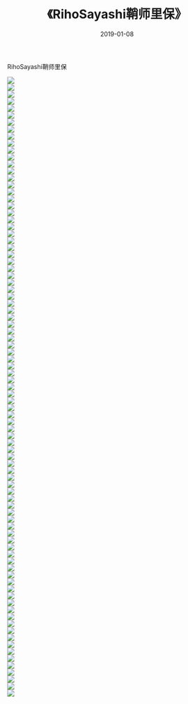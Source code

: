 ﻿---
layout: post
title:  《RihoSayashi鞘师里保》
date:   2019-01-08
img: http://pic.660000.xyz/1:/唯美/2019/RihoSayashi鞘师里保/000.jpg
categories: [美女, 清纯, 唯美]
---

RihoSayashi鞘师里保

  ![](http://pic.660000.xyz/1:/唯美/2019/RihoSayashi鞘师里保/001.jpg) <br> ![](http://pic.660000.xyz/1:/唯美/2019/RihoSayashi鞘师里保/002.jpg) <br> ![](http://pic.660000.xyz/1:/唯美/2019/RihoSayashi鞘师里保/003.jpg) <br> ![](http://pic.660000.xyz/1:/唯美/2019/RihoSayashi鞘师里保/004.jpg) <br> ![](http://pic.660000.xyz/1:/唯美/2019/RihoSayashi鞘师里保/005.jpg) <br> ![](http://pic.660000.xyz/1:/唯美/2019/RihoSayashi鞘师里保/006.jpg) <br> ![](http://pic.660000.xyz/1:/唯美/2019/RihoSayashi鞘师里保/007.jpg) <br> ![](http://pic.660000.xyz/1:/唯美/2019/RihoSayashi鞘师里保/008.jpg) <br> ![](http://pic.660000.xyz/1:/唯美/2019/RihoSayashi鞘师里保/009.jpg) <br> ![](http://pic.660000.xyz/1:/唯美/2019/RihoSayashi鞘师里保/010.jpg) <br> ![](http://pic.660000.xyz/1:/唯美/2019/RihoSayashi鞘师里保/011.jpg) <br> ![](http://pic.660000.xyz/1:/唯美/2019/RihoSayashi鞘师里保/012.jpg) <br> ![](http://pic.660000.xyz/1:/唯美/2019/RihoSayashi鞘师里保/013.jpg) <br> ![](http://pic.660000.xyz/1:/唯美/2019/RihoSayashi鞘师里保/014.jpg) <br> ![](http://pic.660000.xyz/1:/唯美/2019/RihoSayashi鞘师里保/015.jpg) <br> ![](http://pic.660000.xyz/1:/唯美/2019/RihoSayashi鞘师里保/016.jpg) <br> ![](http://pic.660000.xyz/1:/唯美/2019/RihoSayashi鞘师里保/017.jpg) <br> ![](http://pic.660000.xyz/1:/唯美/2019/RihoSayashi鞘师里保/018.jpg) <br> ![](http://pic.660000.xyz/1:/唯美/2019/RihoSayashi鞘师里保/019.jpg) <br> ![](http://pic.660000.xyz/1:/唯美/2019/RihoSayashi鞘师里保/020.jpg) <br> ![](http://pic.660000.xyz/1:/唯美/2019/RihoSayashi鞘师里保/021.jpg) <br> ![](http://pic.660000.xyz/1:/唯美/2019/RihoSayashi鞘师里保/022.jpg) <br> ![](http://pic.660000.xyz/1:/唯美/2019/RihoSayashi鞘师里保/023.jpg) <br> ![](http://pic.660000.xyz/1:/唯美/2019/RihoSayashi鞘师里保/024.jpg) <br> ![](http://pic.660000.xyz/1:/唯美/2019/RihoSayashi鞘师里保/025.jpg) <br> ![](http://pic.660000.xyz/1:/唯美/2019/RihoSayashi鞘师里保/026.jpg) <br> ![](http://pic.660000.xyz/1:/唯美/2019/RihoSayashi鞘师里保/027.jpg) <br> ![](http://pic.660000.xyz/1:/唯美/2019/RihoSayashi鞘师里保/028.jpg) <br> ![](http://pic.660000.xyz/1:/唯美/2019/RihoSayashi鞘师里保/029.jpg) <br> ![](http://pic.660000.xyz/1:/唯美/2019/RihoSayashi鞘师里保/030.jpg) <br> ![](http://pic.660000.xyz/1:/唯美/2019/RihoSayashi鞘师里保/031.jpg) <br> ![](http://pic.660000.xyz/1:/唯美/2019/RihoSayashi鞘师里保/032.jpg) <br> ![](http://pic.660000.xyz/1:/唯美/2019/RihoSayashi鞘师里保/033.jpg) <br> ![](http://pic.660000.xyz/1:/唯美/2019/RihoSayashi鞘师里保/034.jpg) <br> ![](http://pic.660000.xyz/1:/唯美/2019/RihoSayashi鞘师里保/035.jpg) <br> ![](http://pic.660000.xyz/1:/唯美/2019/RihoSayashi鞘师里保/036.jpg) <br> ![](http://pic.660000.xyz/1:/唯美/2019/RihoSayashi鞘师里保/037.jpg) <br> ![](http://pic.660000.xyz/1:/唯美/2019/RihoSayashi鞘师里保/038.jpg) <br> ![](http://pic.660000.xyz/1:/唯美/2019/RihoSayashi鞘师里保/039.jpg) <br> ![](http://pic.660000.xyz/1:/唯美/2019/RihoSayashi鞘师里保/040.jpg) <br> ![](http://pic.660000.xyz/1:/唯美/2019/RihoSayashi鞘师里保/041.jpg) <br> ![](http://pic.660000.xyz/1:/唯美/2019/RihoSayashi鞘师里保/042.jpg) <br> ![](http://pic.660000.xyz/1:/唯美/2019/RihoSayashi鞘师里保/043.jpg) <br> ![](http://pic.660000.xyz/1:/唯美/2019/RihoSayashi鞘师里保/044.jpg) <br> ![](http://pic.660000.xyz/1:/唯美/2019/RihoSayashi鞘师里保/045.jpg) <br> ![](http://pic.660000.xyz/1:/唯美/2019/RihoSayashi鞘师里保/046.jpg) <br> ![](http://pic.660000.xyz/1:/唯美/2019/RihoSayashi鞘师里保/047.jpg) <br> ![](http://pic.660000.xyz/1:/唯美/2019/RihoSayashi鞘师里保/048.jpg) <br> ![](http://pic.660000.xyz/1:/唯美/2019/RihoSayashi鞘师里保/049.jpg) <br> ![](http://pic.660000.xyz/1:/唯美/2019/RihoSayashi鞘师里保/050.jpg) <br> ![](http://pic.660000.xyz/1:/唯美/2019/RihoSayashi鞘师里保/051.jpg) <br> ![](http://pic.660000.xyz/1:/唯美/2019/RihoSayashi鞘师里保/052.jpg) <br> ![](http://pic.660000.xyz/1:/唯美/2019/RihoSayashi鞘师里保/053.jpg) <br> ![](http://pic.660000.xyz/1:/唯美/2019/RihoSayashi鞘师里保/054.jpg) <br> ![](http://pic.660000.xyz/1:/唯美/2019/RihoSayashi鞘师里保/055.jpg) <br> ![](http://pic.660000.xyz/1:/唯美/2019/RihoSayashi鞘师里保/056.jpg) <br> ![](http://pic.660000.xyz/1:/唯美/2019/RihoSayashi鞘师里保/057.jpg) <br> ![](http://pic.660000.xyz/1:/唯美/2019/RihoSayashi鞘师里保/058.jpg) <br> ![](http://pic.660000.xyz/1:/唯美/2019/RihoSayashi鞘师里保/059.jpg) <br> ![](http://pic.660000.xyz/1:/唯美/2019/RihoSayashi鞘师里保/060.jpg) <br> ![](http://pic.660000.xyz/1:/唯美/2019/RihoSayashi鞘师里保/061.jpg) <br> ![](http://pic.660000.xyz/1:/唯美/2019/RihoSayashi鞘师里保/062.jpg) <br> ![](http://pic.660000.xyz/1:/唯美/2019/RihoSayashi鞘师里保/063.jpg) <br> ![](http://pic.660000.xyz/1:/唯美/2019/RihoSayashi鞘师里保/064.jpg) <br> ![](http://pic.660000.xyz/1:/唯美/2019/RihoSayashi鞘师里保/065.jpg) <br> ![](http://pic.660000.xyz/1:/唯美/2019/RihoSayashi鞘师里保/066.jpg) <br> ![](http://pic.660000.xyz/1:/唯美/2019/RihoSayashi鞘师里保/067.jpg) <br> ![](http://pic.660000.xyz/1:/唯美/2019/RihoSayashi鞘师里保/068.jpg) <br> ![](http://pic.660000.xyz/1:/唯美/2019/RihoSayashi鞘师里保/069.jpg) <br> ![](http://pic.660000.xyz/1:/唯美/2019/RihoSayashi鞘师里保/070.jpg) <br> ![](http://pic.660000.xyz/1:/唯美/2019/RihoSayashi鞘师里保/071.jpg) <br> ![](http://pic.660000.xyz/1:/唯美/2019/RihoSayashi鞘师里保/072.jpg) <br> ![](http://pic.660000.xyz/1:/唯美/2019/RihoSayashi鞘师里保/073.jpg) <br> ![](http://pic.660000.xyz/1:/唯美/2019/RihoSayashi鞘师里保/074.jpg) <br> ![](http://pic.660000.xyz/1:/唯美/2019/RihoSayashi鞘师里保/075.jpg) <br> ![](http://pic.660000.xyz/1:/唯美/2019/RihoSayashi鞘师里保/076.jpg) <br> ![](http://pic.660000.xyz/1:/唯美/2019/RihoSayashi鞘师里保/077.jpg) <br> ![](http://pic.660000.xyz/1:/唯美/2019/RihoSayashi鞘师里保/078.jpg) <br> ![](http://pic.660000.xyz/1:/唯美/2019/RihoSayashi鞘师里保/079.jpg) <br> ![](http://pic.660000.xyz/1:/唯美/2019/RihoSayashi鞘师里保/080.jpg) <br> ![](http://pic.660000.xyz/1:/唯美/2019/RihoSayashi鞘师里保/081.jpg) <br> ![](http://pic.660000.xyz/1:/唯美/2019/RihoSayashi鞘师里保/082.jpg) <br> ![](http://pic.660000.xyz/1:/唯美/2019/RihoSayashi鞘师里保/083.jpg) <br> ![](http://pic.660000.xyz/1:/唯美/2019/RihoSayashi鞘师里保/084.jpg) <br> ![](http://pic.660000.xyz/1:/唯美/2019/RihoSayashi鞘师里保/085.jpg) <br> ![](http://pic.660000.xyz/1:/唯美/2019/RihoSayashi鞘师里保/086.jpg) <br> ![](http://pic.660000.xyz/1:/唯美/2019/RihoSayashi鞘师里保/087.jpg) <br> ![](http://pic.660000.xyz/1:/唯美/2019/RihoSayashi鞘师里保/088.jpg) <br> ![](http://pic.660000.xyz/1:/唯美/2019/RihoSayashi鞘师里保/089.jpg) <br>